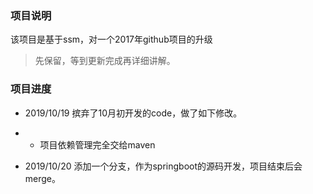 ### 项目说明  
该项目是基于ssm，对一个2017年github项目的升级  

> 先保留，等到更新完成再详细讲解。  

### 项目进度  
- 2019/10/19 摈弃了10月初开发的code，做了如下修改。
- 
  - 项目依赖管理完全交给maven  

- 2019/10/20 添加一个分支，作为springboot的源码开发，项目结束后会merge。
